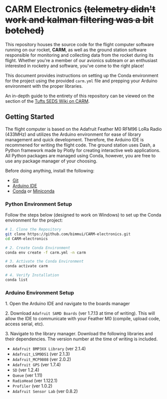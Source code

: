 # CARM Electronics ~~(telemetry didn't work and kalman filtering was a bit botched)~~

This repository houses the source code for the flight computer software running on our rocket, **CARM**, as well as the ground station software responsible for monitoring and collecting data from the rocket during its flight. Whether you're a member of our avionics subteam or an enthusiast interested in rocketry and software, you've come to the right place!

This document provides instructions on setting up the Conda environment for the project using the provided ```carm.yml``` file and prepping your Arduino environment with the proper libraries.

An in-depth guide to the entirety of this repository can be viewed on the section of the [Tufts SEDS Wiki on CARM](https://sedstufts.notion.site/CARM-Technical-Documentation-2e8ebba6ad954b1c946b6060394e9795).


## Getting Started
The flight computer is based on the Adafruit Feather M0 RFM96 LoRa Radio (433MHz) and utilizes the Arduino environment for ease of library management and quick development. Therefore, the Arduino IDE is recommened for writing the flight code. The ground station uses Dash, a Python framework made by Plotly for creating interactive web applications. All Python packages are managed using Conda, however, you are free to use any package manager of your choosing.


Before doing anything, install the following:
- [Git](https://git-scm.com/downloads)
- [Arduino IDE](https://www.arduino.cc/en/software)
- [Conda](https://docs.conda.io/en/latest/) or [Miniconda](https://docs.conda.io/projects/miniconda/en/latest/)

### Python Environment Setup

Follow the steps below (designed to work on Windows) to set up the Conda environment for the project:

```bash
# 1. Clone the Repository
git clone https://github.com/bimmui/CARM-electronics.git
cd CARM-electronics

# 2. Create Conda Environment
conda env create -f carm.yml -n carm

# 3. Activate the Conda Environment
conda activate carm

# 4. Verify Installation
conda list
```

### Arduino Environment Setup

1\. Open the Arduino IDE and navigate to the boards manager

2\. Download `Adafruit SAMD Boards` (ver 1.7.13 at time of writing). This will allow the IDE to communicate with your Feather M0 (compile, upload code, access serial, etc).

3\. Navigate to the library manager. Download the following libraries and their dependencies. The version number at the time of writing is included.
- `Adafruit BMP3XX Library` (ver 2.1.4)
- `Adafruit_LSM9DS1` (ver 2.1.3)
- `Adafruit_MCP9808` (ver 2.0.2)
- `Adafruit GPS` (ver 1.7.4)
- `SD` (ver 1.2.4)
- `Queue` (ver 1.11)
- `RadioHead` (ver 1.122.1)
- `Profiler` (ver 1.0.2)
- `Adafruit Sensor Lab` (ver 0.8.2)
